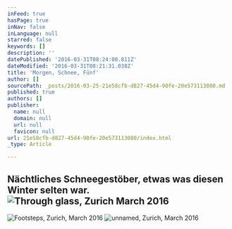 ```yaml
---
inFeed: true
hasPage: true
inNav: false
inLanguage: null
starred: false
keywords: []
description: ''
datePublished: '2016-03-31T08:24:00.811Z'
dateModified: '2016-03-31T08:21:31.038Z'
title: 'Morgen, Schnee, Fünf'
author: []
sourcePath: _posts/2016-03-25-21e58cfb-d827-45d4-90fe-20e573113080.md
published: true
authors: []
publisher:
  name: null
  domain: null
  url: null
  favicon: null
url: 21e58cfb-d827-45d4-90fe-20e573113080/index.html
_type: Article

---
```

## Nächtliches Schneegestöber, etwas was diesen Winter selten war. ![Through glass, Zurich March 2016](https://s3-us-west-2.amazonaws.com/the-grid-img/p/0f7f8c8e5e8d2eafec4d0d4e15710154f487ed9d.jpg)
![Footsteps, Zurich, March 2016](https://s3-us-west-2.amazonaws.com/the-grid-img/p/305b7fb2c107ad1efe1e4f5621b14e618608fcd8.jpg)
![unnamed, Zurich, March 2016](https://s3-us-west-2.amazonaws.com/the-grid-img/p/d20e8a4549b1557a95cbc022a2dbad88bf685e0e.jpg)
